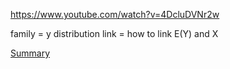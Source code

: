 https://www.youtube.com/watch?v=4DcluDVNr2w

family = y distribution
link = how to link E(Y) and X

[Summary](https://youtu.be/4DcluDVNr2w?t=853)
